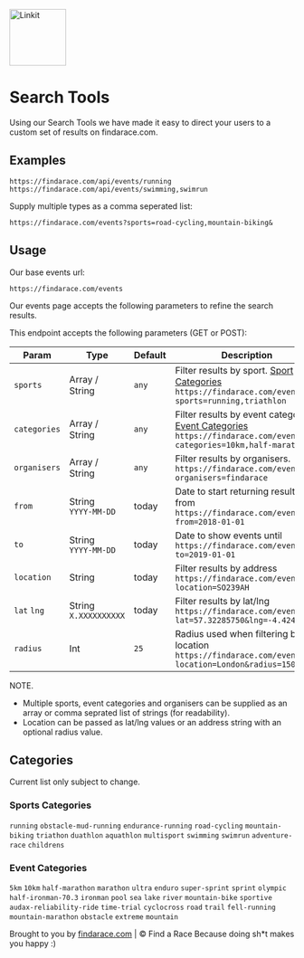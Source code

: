 <p align="left"><a href="https://findarace.com" target="_blank"><img width="100" height="100" src="https://avatars1.githubusercontent.com/u/44780079?s=200&amp;v=4" alt="Linkit"></a></p>

# Search Tools

Using our Search Tools we have made it easy to direct your users to a custom set of results on findarace.com.


## Examples

```
https://findarace.com/api/events/running
https://findarace.com/api/events/swimming,swimrun
```

Supply multiple types as a comma seperated list:
```
https://findarace.com/events?sports=road-cycling,mountain-biking&
```

## Usage

Our base events url:
```
https://findarace.com/events
```

Our events page accepts the following parameters to refine the search results.

This endpoint accepts the following parameters (GET or POST):

<table class="table" width="100%">
<thead>
  <tr>
    <th width="20%">Param</th>
    <th width="15%">Type</th>
    <th width="15%">Default</th>
    <th width="50%">Description</th>
  </tr>
</thead>
<tbody>
  <tr>
    <td><code>sports</code></td>
    <td>Array / String</td>
    <td><code>any</code></td>
    <td>
      Filter results by sport. <a href="#">Sport Categories</a>
      <br><code>https://findarace.com/events?sports=running,triathlon</code>
    </td>
  </tr>
  <tr>
    <td><code>categories</code></td>
    <td>Array / String</td>
    <td><code>any</code></td>
    <td>
      Filter results by event categories. <a href="#">Event Categories</a>
      <br><code>https://findarace.com/events?categories=10km,half-marathon</code>
    </td>
  </tr>
  <tr>
    <td><code>organisers</code></td>
    <td>Array / String</td>
    <td><code>any</code></td>
    <td>
      Filter results by organisers.
      <br><code>https://findarace.com/events?organisers=findarace</code>
    </td>
  </tr>
  <tr>
    <td><code>from</code></td>
    <td>String<br><code>YYYY-MM-DD</code></td>
    <td>today</td>
    <td>
      Date to start returning results from
      <br><code>https://findarace.com/events?from=2018-01-01</code>
    </td>
  </tr>
  <tr>
    <td><code>to</code></td>
    <td>String<br><code>YYYY-MM-DD</code></td>
    <td>today</td>
    <td>
      Date to show events until
      <br><code>https://findarace.com/events?to=2019-01-01</code>
    </td>
  </tr>
  <tr>
    <td><code>location</code></td>
    <td>String</td>
    <td>today</td>
    <td>
      Filter results by address
      <br><code>https://findarace.com/events?location=SO239AH</code>
    </td>
  </tr>
  <tr>
    <td><code>lat</code> <code>lng</code></td>
    <td>String<br><code>X.XXXXXXXXXX</code></td>
    <td>today</td>
    <td>
      Filter results by lat/lng
      <br><code>https://findarace.com/events?lat=57.32285750&lng=-4.42438170</code>
    </td>
  </tr>
  <tr>
    <td><code>radius</code></td>
    <td>Int</td>
    <td><code>25</code></td>
    <td>
      Radius used when filtering by location
      <br><code>https://findarace.com/events?location=London&radius=150</code>
    </td>
  </tr>
 </tbody>
</table>

NOTE.
- Multiple sports, event categories and organisers can be supplied as an array or comma seprated list of strings (for readability). 
- Location can be passed as lat/lng values or an address string with an optional radius value.

## Categories

Current list only subject to change.

### Sports Categories

`running` `obstacle-mud-running` `endurance-running` `road-cycling` `mountain-biking` `triathon` `duathlon` `aquathlon` `multisport` `swimming` `swimrun` `adventure-race` `childrens`

### Event Categories

`5km` `10km` `half-marathon` `marathon` `ultra` `enduro` `super-sprint` `sprint` `olympic` `half-ironman-70.3` `ironman` `pool` `sea` `lake` `river` `mountain-bike` `sportive` `audax-reliability-ride` `time-trial` `cyclocross` `road` `trail` `fell-running` `mountain-marathon` `obstacle` `extreme` `mountain`

Brought to you by [findarace.com](https://findarace.com) | &copy; Find a Race
Because doing sh*t makes you happy :)
